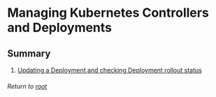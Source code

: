 # Managing Kubernetes Controllers and Deployments

## Summary

1. [Updating a Deployment and checking Deployment rollout status](01k8sPrincipalsControllerManager.md)

###### Return to [root](https://github.com/l12f3r/CKAstudy/)